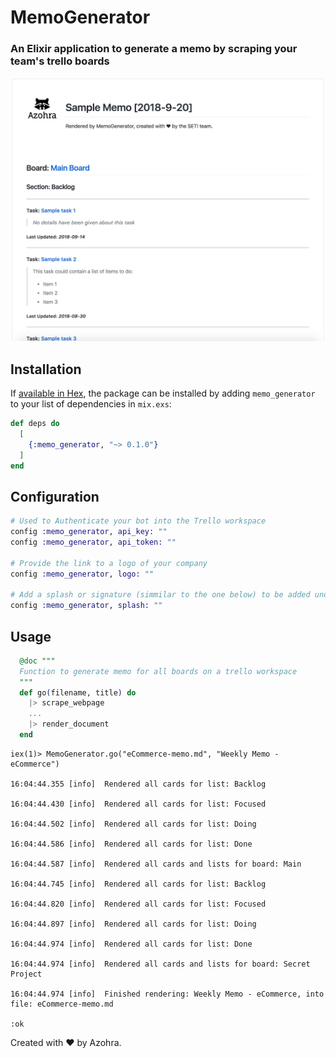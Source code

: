 # MemoGenerator

### An Elixir application to generate a memo by scraping your team's trello boards

![Sample Memo](sample.png "Sample Memo")

## Installation

If [available in Hex](https://hex.pm/docs/publish), the package can be installed
by adding `memo_generator` to your list of dependencies in `mix.exs`:

```elixir
def deps do
  [
    {:memo_generator, "~> 0.1.0"}
  ]
end
```

## Configuration

```elixir
# Used to Authenticate your bot into the Trello workspace
config :memo_generator, api_key: ""
config :memo_generator, api_token: ""

# Provide the link to a logo of your company
config :memo_generator, logo: ""

# Add a splash or signature (simmilar to the one below) to be added underneath the title
config :memo_generator, splash: ""
```

## Usage

```Elixir
  @doc """
  Function to generate memo for all boards on a trello workspace
  """
  def go(filename, title) do
    |> scrape_webpage
    ...
    |> render_document
  end
```

```console
iex(1)> MemoGenerator.go("eCommerce-memo.md", "Weekly Memo - eCommerce")

16:04:44.355 [info]  Rendered all cards for list: Backlog
 
16:04:44.430 [info]  Rendered all cards for list: Focused
 
16:04:44.502 [info]  Rendered all cards for list: Doing
 
16:04:44.586 [info]  Rendered all cards for list: Done
 
16:04:44.587 [info]  Rendered all cards and lists for board: Main
 
16:04:44.745 [info]  Rendered all cards for list: Backlog
 
16:04:44.820 [info]  Rendered all cards for list: Focused
 
16:04:44.897 [info]  Rendered all cards for list: Doing
 
16:04:44.974 [info]  Rendered all cards for list: Done
 
16:04:44.974 [info]  Rendered all cards and lists for board: Secret Project

16:04:44.974 [info]  Finished rendering: Weekly Memo - eCommerce, into file: eCommerce-memo.md

:ok
```

<p>Created with &#x2665; by Azohra.<p>
